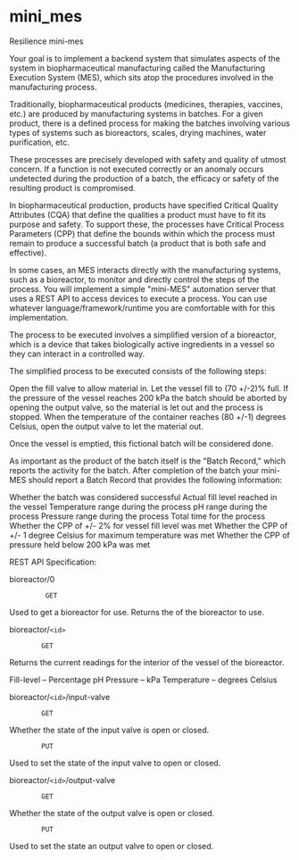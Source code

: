 # mini_mes
Resilience mini-mes

Your goal is to implement a backend system that simulates aspects of the system in biopharmaceutical manufacturing called the Manufacturing Execution System (MES), which sits atop the procedures involved in the manufacturing process.

Traditionally, biopharmaceutical products (medicines, therapies, vaccines, etc.) are produced by manufacturing systems in batches. For a given product, there is a defined process for making the batches involving various types of systems such as bioreactors, scales, drying machines, water purification, etc. 

These processes are precisely developed with safety and quality of utmost concern. If a function is not executed correctly or an anomaly occurs undetected during the production of a batch, the efficacy or safety of the resulting product is compromised. 

In biopharmaceutical production, products have specified Critical Quality Attributes (CQA) that define the qualities a product must have to fit its purpose and safety. To support these, the processes have Critical Process Parameters (CPP) that define the bounds within which the process must remain to produce a successful batch (a product that is both safe and effective). 

In some cases, an MES interacts directly with the manufacturing systems, such as a bioreactor, to monitor and directly control the steps of the process. You will implement a simple "mini-MES" automation server that uses a REST API to access devices to execute a process. You can use whatever language/framework/runtime you are comfortable with for this implementation. 

The process to be executed involves a simplified version of a bioreactor, which is a device that takes biologically active ingredients in a vessel so they can interact in a controlled way. 

The simplified process to be executed consists of the following steps:  

Open the fill valve to allow material in. 
Let the vessel fill to (70 +/-2)% full. 
If the pressure of the vessel reaches 200 kPa the batch should be aborted by opening the output valve, so the material is let out and the process is stopped. 
When the temperature of the container reaches (80 +/-1) degrees Celsius, open the output valve to let the material out. 

Once the vessel is emptied, this fictional batch will be considered done. 

As important as the product of the batch itself is the "Batch Record," which reports the activity for the batch. After completion of the batch your mini-MES should report a Batch Record that provides the following information: 

Whether the batch was considered successful 
Actual fill level reached in the vessel 
Temperature range during the process 
pH range during the process 
Pressure range during the process 
Total time for the process 
Whether the CPP of +/- 2% for vessel fill level was met 
Whether the CPP of +/- 1 degree Celsius for maximum temperature was met 
Whether the CPP of pressure held below 200 kPa was met 

REST API Specification: 

bioreactor/0 

             GET 

Used to get a bioreactor for use. Returns the <id> of the bioreactor to use. 

bioreactor/`<id>`
           
            GET 

Returns the current readings for the interior of the vessel of the bioreactor. 

Fill-level – Percentage 
pH 
Pressure – kPa 
Temperature – degrees Celsius 
 
bioreactor/`<id>`/input-valve
  
            GET 
Whether the state of the input valve is open or closed. 
  
            PUT 
Used to set the state of the input valve to open or closed. 

bioreactor/`<id>`/output-valve 
  
            GET 

Whether the state of the output valve is open or closed. 
            
            PUT 

Used to set the state an output valve to open or closed. 
